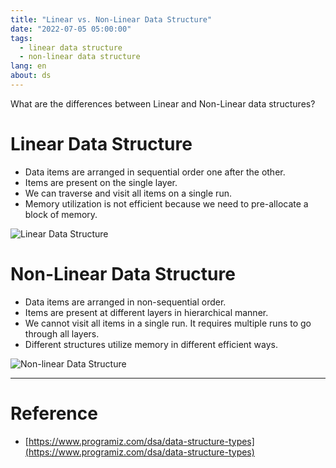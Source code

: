 ```yaml
---
title: "Linear vs. Non-Linear Data Structure"
date: "2022-07-05 05:00:00"
tags: 
  - linear data structure
  - non-linear data structure
lang: en
about: ds
---
```


What are the differences between Linear and Non-Linear data structures?

# Linear Data Structure
- Data items are arranged in sequential order one after the other.
- Items are present on the single layer.
- We can traverse and visit all items on a single run.
- Memory utilization is not efficient because we need to pre-allocate a block of memory.

![Linear Data Structure](/images/posts/linear-vs-non-linear/ilnear.svg)
# Non-Linear Data Structure
- Data items are arranged in non-sequential order.
- Items are present at different layers in hierarchical manner.
- We cannot visit all items in a single run. It requires multiple runs to go through all layers.
- Different structures utilize memory in different efficient ways.

![Non-linear Data Structure](/images/posts/linear-vs-non-linear/nonlinear.svg)

---

# Reference
- [https://www.programiz.com/dsa/data-structure-types](https://www.programiz.com/dsa/data-structure-types)
